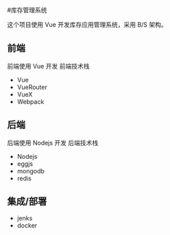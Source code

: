 #库存管理系统

这个项目使用 Vue 开发库存应用管理系统，采用 B/S 架构。

## 前端

前端使用 Vue 开发
前端技术栈

- Vue
- VueRouter
- VueX
- Webpack

## 后端

后端使用 Nodejs 开发
后端技术栈

- Nodejs
- eggjs
- mongodb
- redis

## 集成/部署

- jenks
- docker
